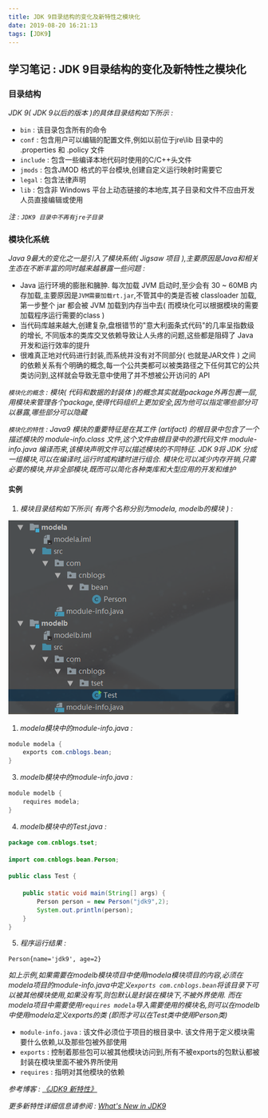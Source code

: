 ```yaml
---
title: JDK 9目录结构的变化及新特性之模块化
date: 2019-08-20 16:21:13
tags: [JDK9]
---
```


## 学习笔记 : JDK 9目录结构的变化及新特性之模块化

### 目录结构
*JDK 9( JDK 9以后的版本 )的具体目录结构如下所示 :*
* `bin` : 该目录包含所有的命令
* `conf` : 包含用户可以编辑的配置文件,例如以前位于jre\lib 目录中的 .properties 和 .policy 文件
* `include` : 包含一些编译本地代码时使用的C/C++头文件
* `jmods` : 包含JMOD 格式的平台模块,创建自定义运行映射时需要它
* `legal` : 包含法律声明
* `lib` : 包含非 Windows 平台上动态链接的本地库,其子目录和文件不应由开发人员直接编辑或使用

*注 : `JDK9 目录中不再有jre子目录`*


### 模块化系统
*Java 9最大的变化之一是引入了模块系统( Jigsaw 项目 ),主要原因是Java和相关生态在不断丰富的同时越来越暴露一些问题 :*

* Java 运行环境的膨胀和臃肿. 每次加载 JVM 启动时,至少会有 30 ~ 60MB 内存加载,主要原因是`JVM需要加载rt.jar`,不管其中的类是否被 classloader 加载,第一步整个 jar 都会被 JVM 加载到内存当中去( 而模块化可以根据模块的需要加载程序运行需要的class )
* 当代码库越来越大,创建复杂,盘根错节的"意大利面条式代码"的几率呈指数级的增长, 不同版本的类库交叉依赖导致让人头疼的问题,这些都是阻碍了 Java 开发和运行效率的提升
* 很难真正地对代码进行封装,而系统并没有对不同部分( 也就是JAR文件 ) 之间的依赖关系有个明确的概念,每一个公共类都可以被类路径之下任何其它的公共类访问到,这样就会导致无意中使用了并不想被公开访问的 API 

*`模块化的概念` : 模块( 代码和数据的封装体 )的概念其实就是package外再包裹一层,用模块来管理各个package,使得代码组织上更加安全,因为他可以指定哪些部分可以暴露,哪些部分可以隐藏*

*`模块化的特性` : Java9 模块的重要特征是在其工件 (artifact) 的根目录中包含了一个描述模块的 module-info.class 文件,这个文件由根目录中的源代码文件 module-info.java 编译而来,该模块声明文件可以描述模块的不同特征. JDK 9将 JDK 分成一组模块,可以在编译时,运行时或构建时进行组合. 模块化可以减少内存开销,只需必要的模块,并非全部模块,既而可以简化各种类库和大型应用的开发和维护*

#### 实例
1. *模块目录结构如下所示( 有两个名称分别为modela, modelb的模块 ) :*
   
![](JDK-9目录结构的变化及新特性之模块化/JDK9-新特性之模块化-模块目录结构.png)

1. *modela模块中的module-info.java :*
```java
module modela {
    exports com.cnblogs.bean;
}
```

3. *modelb模块中的module-info.java :*
```java
module modelb {
    requires modela;
}
```

4. *modelb模块中的Test.java :*
```java
package com.cnblogs.tset;
  
import com.cnblogs.bean.Person;
  
public class Test {
  
    public static void main(String[] args) {
        Person person = new Person("jdk9",2);
        System.out.println(person);
    } 
}
```

5. *程序运行结果 :*
```
Person{name='jdk9', age=2}
```

*如上示例,如果需要在modelb模块项目中使用modela模块项目的内容,必须在modela项目的module-info.java中定义`exports com.cnblogs.bean`将该目录下可以被其他模块使用,如果没有写,则包默认是封装在模块下,不被外界使用. 而在modela项目中需要使用`requires modela`导入需要使用的模块名,则可以在modelb中使用modela定义exports的类 (即而才可以在Test类中使用Person类)*

* `module-info.java` : 该文件必须位于项目的根目录中. 该文件用于定义模块需要什么依赖,以及那些包被外部使用
* `exports` : 控制着那些包可以被其他模块访问到,所有不被exports的包默认都被封装在模块里面不被外界所使用
* `requires` : 指明对其他模块的依赖



*参考博客 : [《JDK9 新特性》](https://www.cnblogs.com/peter1018/p/9209951.html)*

*更多新特性详细信息请参阅 : [What's New in JDK9](https://docs.oracle.com/javase/9/whatsnew/toc.htm)*
